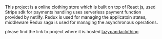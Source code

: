 This project is a online clothing store which is built on top of React js, used Stripe sdk for payments handling uses serverless payment function provided by netlify.
Redux is used for managing the applicatoin states, middleware Redux saga is used for managing the asynchronous operations.

please find the link to project where it is hosted
[lazypandaclothing](https://lazypandaclothing.netlify.app/)
